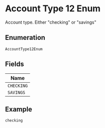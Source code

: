 
# Account Type 12 Enum

Account type. Either "checking" or "savings"

## Enumeration

`AccountType12Enum`

## Fields

| Name |
|  --- |
| `CHECKING` |
| `SAVINGS` |

## Example

```
checking
```

